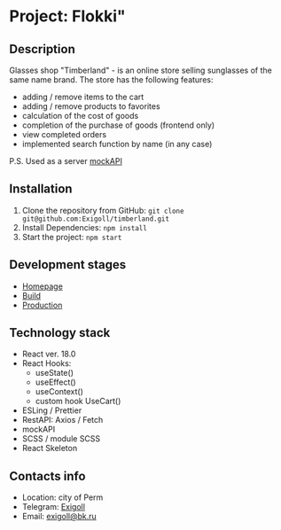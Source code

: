 # Project: Flokki"

## Description
Glasses shop "Timberland" - is an online store selling sunglasses of the same name brand.
The store has the following features:
* adding / remove items to the cart
* adding / remove products to favorites
* calculation of the cost of goods
* completion of the purchase of goods (frontend only)
* view completed orders
* implemented search function by name (in any case)

P.S. Used as a server [mockAPI](https://mockapi.io)

## Installation

1. Clone the repository from GitHub: ``git clone git@github.com:Exigoll/timberland.git``
2. Install Dependencies:  ``npm install``
3. Start the project:  ``npm start``

## Development stages
* [Homepage](https://exigoll.github.io/timberland/)
* [Build](https://github.com/Exigoll/timberland)
* [Production](https://github.com/Exigoll/timberland/tree/gh-pages)

## Technology stack
* React ver. 18.0
* React Hooks:
    * useState()
    * useEffect()
    * useContext()
    * custom hook UseCart()
* ESLing / Prettier
* RestAPI: Axios / Fetch
* mockAPI
* SCSS / module SCSS
* React Skeleton

## Contacts info
* Location: city of Perm
* Telegram: [Exigoll](https://t.me/exigoll)
* Email: exigoll@bk.ru
